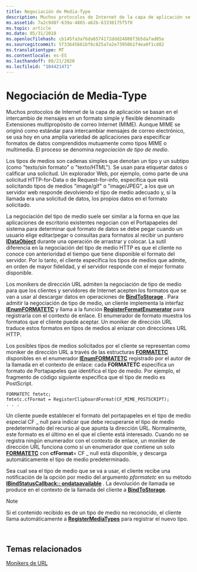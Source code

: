 ```yaml
---
title: Negociación de Media-Type
description: Muchos protocolos de Internet de la capa de aplicación se basan en el intercambio de mensajes en un formato simple y flexible denominado Extensiones multipropósito de correo Internet (MIME).
ms.assetid: 7a2c9d8f-639a-4865-a62b-63330175f5f0
ms.topic: article
ms.date: 05/31/2018
ms.openlocfilehash: cb145fa3a76da6574172ddd24888f3b5da7ad85e
ms.sourcegitcommit: 5f33645661bf8c825a7a2e73950b1f4ea0f1cd82
ms.translationtype: MT
ms.contentlocale: es-ES
ms.lasthandoff: 08/21/2020
ms.locfileid: "104421471"
---
```

# <a name="media-type-negotiation"></a>Negociación de Media-Type

Muchos protocolos de Internet de la capa de aplicación se basan en el intercambio de mensajes en un formato simple y flexible denominado Extensiones multipropósito de correo Internet (MIME). Aunque MIME se originó como estándar para intercambiar mensajes de correo electrónico, se usa hoy en una amplia variedad de aplicaciones para especificar formatos de datos comprendidos mutuamente como tipos MIME o multimedia. El proceso se denomina *negociación de tipo de medio*.

Los tipos de medios son cadenas simples que denotan un tipo y un subtipo (como "texto/sin formato" o "texto/HTML"). Se usan para etiquetar datos o calificar una solicitud. Un explorador Web, por ejemplo, como parte de una solicitud HTTP-for-Data o de Request-for-info, especifica que está solicitando tipos de medios "image/gif" o "image/JPEG", a los que un servidor web responde devolviendo el tipo de medio adecuado y, si la llamada era una solicitud de datos, los propios datos en el formato solicitado.

La negociación del tipo de medio suele ser similar a la forma en que las aplicaciones de escritorio existentes negocian con el Portapapeles del sistema para determinar qué formato de datos se debe pegar cuando un usuario elige editar/pegar o consultas para formatos al recibir un puntero [**IDataObject**](/windows/desktop/api/ObjIdl/nn-objidl-idataobject) durante una operación de arrastrar y colocar. La sutil diferencia en la negociación del tipo de medio HTTP es que el cliente no conoce con anterioridad el tiempo que tiene disponible el formato del servidor. Por lo tanto, el cliente especifica los tipos de medios que admite, en orden de mayor fidelidad, y el servidor responde con el mejor formato disponible.

Los monikers de dirección URL admiten la negociación de tipo de medio para que los clientes y servidores de Internet acepten los formatos que se van a usar al descargar datos en operaciones de [**BindToStorage**](/windows/desktop/api/ObjIdl/nf-objidl-imoniker-bindtostorage) . Para admitir la negociación de tipo de medio, un cliente implementa la interfaz [**IEnumFORMATETC**](/windows/desktop/api/ObjIdl/nn-objidl-ienumformatetc) y llama a la función [**RegisterFormatEnumerator**](/previous-versions/windows/internet-explorer/ie-developer/platform-apis/ms775116(v=vs.85)) para registrarla con el contexto de enlace. El enumerador de formato muestra los formatos que el cliente puede aceptar. Un moniker de dirección URL traduce estos formatos en tipos de medios al enlazar con direcciones URL HTTP.

Los posibles tipos de medios solicitados por el cliente se representan como moniker de dirección URL a través de las estructuras [**FORMATETC**](/windows/win32/api/objidl/ns-objidl-formatetc) disponibles en el enumerador [**IEnumFORMATETC**](/windows/desktop/api/ObjIdl/nn-objidl-ienumformatetc) registrado por el autor de la llamada en el contexto de enlace: cada **FORMATETC** especifica un formato de Portapapeles que identifica el tipo de medio. Por ejemplo, el fragmento de código siguiente especifica que el tipo de medio es PostScript.

``` syntax
FORMATETC fmtetc;
fmtetc.cfFormat = RegisterClipboardFormat(CF_MIME_POSTSCRIPT);
. . .
```

Un cliente puede establecer el formato del portapapeles en el tipo de medio especial CF \_ null para indicar que debe recuperarse el tipo de medio predeterminado del recurso al que apunta la dirección URL. Normalmente, este formato es el último en el que el cliente está interesado. Cuando no se registra ningún enumerador con el contexto de enlace, un moniker de dirección URL funciona como si un enumerador que contiene un solo [**FORMATETC**](/windows/win32/api/objidl/ns-objidl-formatetc) con **cfFormat**= CF \_ null está disponible, y descarga automáticamente el tipo de medio predeterminado.

Sea cual sea el tipo de medio que se va a usar, el cliente recibe una notificación de la opción por medio del argumento *pformatetc* en su método [**IBindStatusCallback:: ondataavailable**](/previous-versions/windows/internet-explorer/ie-developer/platform-apis/ms775061(v=vs.85)) . La devolución de llamada se produce en el contexto de la llamada del cliente a [**BindToStorage**](/windows/desktop/api/ObjIdl/nf-objidl-imoniker-bindtostorage).

> [!Note]  
> Si el contenido recibido es de un tipo de medio no reconocido, el cliente llama automáticamente a [**RegisterMediaTypes**](/previous-versions/windows/internet-explorer/ie-developer/platform-apis/ms775118(v=vs.85)) para registrar el nuevo tipo.

 

## <a name="related-topics"></a>Temas relacionados

<dl> <dt>

[Monikers de URL](url-monikers.md)
</dt> </dl>

 

 